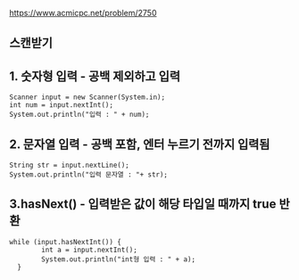 https://www.acmicpc.net/problem/2750

## 스캔받기 

## 1. 숫자형 입력 - 공백 제외하고 입력 
<pre><code>Scanner input = new Scanner(System.in);
int num = input.nextInt();
System.out.println("입력 : " + num);</code></pre>

## 2. 문자열 입력 - 공백 포함, 엔터 누르기 전까지 입력됨 
<pre><code>String str = input.nextLine();
System.out.println("입력 문자열 : "+ str);</code></pre>

## 3.hasNext() - 입력받은 값이 해당 타입일 때까지 true 반환
<pre><code>while (input.hasNextInt()) {
        int a = input.nextInt();
        System.out.println("int형 입력 : " + a);
  }</code></pre>
